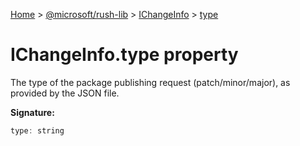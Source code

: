 [Home](./index) &gt; [@microsoft/rush-lib](./rush-lib.md) &gt; [IChangeInfo](./rush-lib.ichangeinfo.md) &gt; [type](./rush-lib.ichangeinfo.type.md)

# IChangeInfo.type property

The type of the package publishing request (patch/minor/major), as provided by the JSON file.

**Signature:**
```javascript
type: string
```
